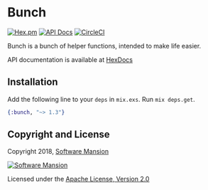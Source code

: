 # Bunch

[![Hex.pm](https://img.shields.io/hexpm/v/bunch.svg)](https://hex.pm/packages/bunch)
[![API Docs](https://img.shields.io/badge/api-docs-yellow.svg?style=flat)](https://hexdocs.pm/bunch/)
[![CircleCI](https://circleci.com/gh/membraneframework/bunch.svg?style=svg)](https://circleci.com/gh/membraneframework/bunch)

Bunch is a bunch of helper functions, intended to make life easier.

API documentation is available at [HexDocs](https://hexdocs.pm/bunch/)

## Installation

Add the following line to your `deps` in `mix.exs`.  Run `mix deps.get`.

```elixir
{:bunch, "~> 1.3"}
```

## Copyright and License

Copyright 2018, [Software Mansion](https://swmansion.com/?utm_source=git&utm_medium=readme&utm_campaign=membrane)

[![Software Mansion](https://logo.swmansion.com/logo?color=white&variant=desktop&width=200&tag=membrane-github)](https://swmansion.com/?utm_source=git&utm_medium=readme&utm_campaign=membrane)

Licensed under the [Apache License, Version 2.0](LICENSE)
